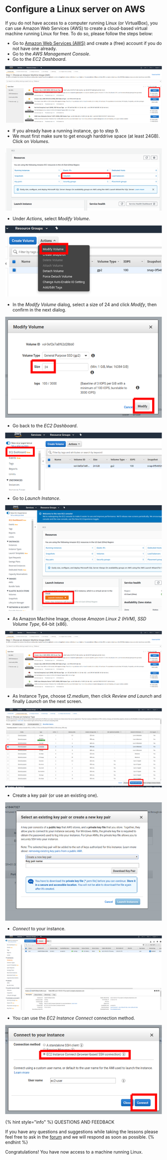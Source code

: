 # Configure a Linux server on AWS

If you do not have access to a computer running Linux \(or VirtualBox\), you can use Amazon Web Services \(AWS\) to create a cloud-based virtual machine running Linux for free. To do so, please follow the steps below:

* Go to [Amazon Web Services \(AWS\)](https://aws.amazon.com/) and create a \(free\) account if you do not have one already.
* Go to the _AWS Management Console_.
* Go to the _EC2 Dashboard_.

![](../../.gitbook/assets/ami.png)

* If you already have a running instance, go to step 9.
* We must first make sure to get enough harddrive space \(at least 24GB\). Click on _Volumes_.

![](../../.gitbook/assets/volumes.png)

* Under _Actions_, select _Modify Volume_.

![](../../.gitbook/assets/volume_actions.png)

* In the _Modify Volume_ dialog, select a size of 24 and click _Modify_, then confirm in the next dialog.

![](../../.gitbook/assets/modify_volume.png)

* Go back to the _EC2 Dashboard_.

![](../../.gitbook/assets/dashboard.png)

* Go to _Launch Instance_.

![](../../.gitbook/assets/launch_instance.png)

* As Amazon Machine Image, choose _Amazon Linux 2 \(HVM\), SSD Volume Type_, 64-bit \(x86\).

![](../../.gitbook/assets/ami.png)

* As Instance Type, choose _t2.medium_, then click _Review and Launch_ and finally _Launch_ on the next screen.

![](../../.gitbook/assets/instance_type.png)

* Create a key pair \(or use an existing one\).

![](../../.gitbook/assets/key_pair.png)

* _Connect_ to your instance.

![](../../.gitbook/assets/connect.png)

* You can use the _EC2 Instance Connect_ connection method.

![](../../.gitbook/assets/connect2.png)



{% hint style="info" %}
QUESTIONS AND FEEDBACK

  
If you have any questions and suggestions while taking the lessons please feel free to ask in the [forum](https://forum.cardano.org/c/english/operators-talk/119) and we will respond as soon as possible.
{% endhint %}

Congratulations! You have now access to a machine running Linux.

